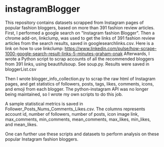# instagramBlogger
This repository contains datasets scrapped from Instagram pages of popular fashion bloggers, based on more than 391 fashion review articles.
First, I performed a google search on "Instagram fashion Blogger".
Then a chrome add-on, linkclump, was used to get the links of 391 fashion review articles from the search results, saved in googlesearchlinks.csv.
Here is a link on how to use linkclump: 
https://www.linkedin.com/pulse/how-scrape-1000-google-search-result-links-5-minutes-graham-onak
Afterwards, I wrote a Python script to scrap accounts of all the recommended bloggers from 391 links, using beautifulsoup. See soup.py. Results were saved in bloggerList.csv

Then I wrote blogger_info_collection.py to scrap the raw html of Instagram pages, and get statistics of followers, posts, tags, likes, comments, icons, and emoji from each blogger. The python-instagram API was no longer being maintained, so I wrote my own scripts to do this job.

A sample statistical metrics is saved in Follower_Posts_Nums_Comments_Likes.csv. The columns represents account id, number of followers, number of posts, icon image link, max_comments, min_comments, mean_comments, max_likes, min_likes, and mean_likes. 

One can further use these scripts and datasets to perform analysis on these popular Instagram fashion bloggers.

